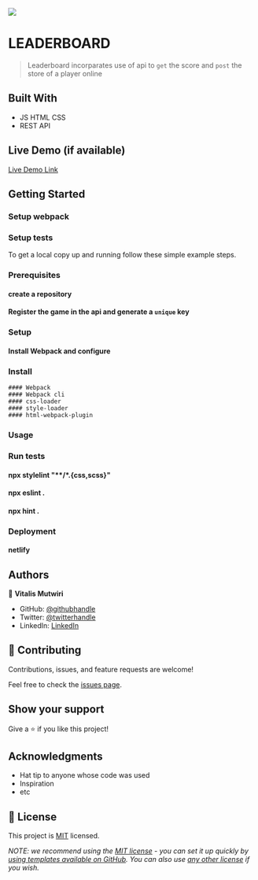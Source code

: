 ![](https://img.shields.io/badge/Microverse-blueviolet)

# LEADERBOARD

> Leaderboard incorparates use of api to `get` the score and `post` the store of a player online


## Built With

- JS HTML CSS
- REST API

## Live Demo (if available)

[Live Demo Link](https://ornate-begonia-fca588.netlify.app/)


## Getting Started

### Setup webpack 
### Setup tests


To get a local copy up and running follow these simple example steps.

### Prerequisites
  #### create a repository 
  #### Register the game in the api and generate a `unique` key

### Setup
  #### Install Webpack and configure

### Install
    #### Webpack
    #### Webpack cli
    #### css-loader
    #### style-loader
    #### html-webpack-plugin
### Usage

### Run tests
  #### npx stylelint "**/*.{css,scss}"
  #### npx eslint .
  #### npx hint .

### Deployment
  #### netlify


## Authors

👤 **Vitalis Mutwiri**

- GitHub: [@githubhandle](https://github.com/svitalis123)
- Twitter: [@twitterhandle](https://twitter.com/WilsonVitalis)
- LinkedIn: [LinkedIn](https://linkedin.com/in/vitalismutwiri)


## 🤝 Contributing

Contributions, issues, and feature requests are welcome!

Feel free to check the [issues page](../../issues/).

## Show your support

Give a ⭐️ if you like this project!

## Acknowledgments

- Hat tip to anyone whose code was used
- Inspiration
- etc

## 📝 License

This project is [MIT](./LICENSE) licensed.

_NOTE: we recommend using the [MIT license](https://choosealicense.com/licenses/mit/) - you can set it up quickly by [using templates available on GitHub](https://docs.github.com/en/communities/setting-up-your-project-for-healthy-contributions/adding-a-license-to-a-repository). You can also use [any other license](https://choosealicense.com/licenses/) if you wish._
